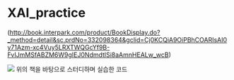 # XAI_practice

(http://book.interpark.com/product/BookDisplay.do?_method=detail&sc.prdNo=332098364&gclid=Cj0KCQiA9OiPBhCOARIsAI0y71Azm-xc4Vuy5LRXTWQGcYf9B-FvIJmMSfABZM6W9gIEJ0NdmdtlSi8aAmnHEALw_wcB)  


![](https://user-images.githubusercontent.com/86607989/152122738-f92f806f-ce37-495a-b8d7-cd4b3b437b98.png)
위의 책을 바탕으로 스터디하며 실습한 코드
